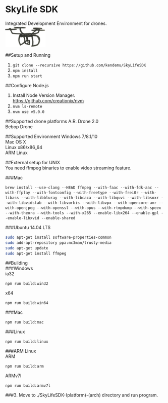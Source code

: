 # SkyLife SDK
Integrated Development Environment for drones.  
![drone](view/img/drone.png)  

##Setup and Running
1. ```git clone --recursive https://github.com/kendemu/SkyLifeSDK```  
2. ```npm install```  
3. ```npm run start```

##Configure Node.js
1. Install Node Version Manager.  
https://github.com/creationix/nvm  
2. ```nvm ls-remote```  
3. ```nvm use v5.0.0```

##Supported drone platforms
A.R. Drone 2.0  
Bebop Drone  

##Supported Environment
Windows 7/8.1/10    
Mac OS X  
Linux x86/x86_64  
ARM Linux  

##External setup for UNIX  
You need ffmpeg binaries to enable video streaming feature.    

###Mac
```
brew install --use-clang --HEAD ffmpeg --with-faac --with-fdk-aac --with-ffplay --with-fontconfig --with-freetype --with-frei0r --with-libass --with-libbluray --with-libcaca --with-libquvi --with-libsoxr --with-libvidstab --with-libvorbis --with-libvpx --with-opencore-amr --with-openjpeg --with-openssl --with-opus --with-rtmpdump --with-speex --with-theora --with-tools --with-x265 --enable-libx264 --enable-gpl --enable-libxvid --enable-shared
```  
###Ubuntu 14.04 LTS
```bash
sudo apt-get install software-properties-common    
sudo add-apt-repository ppa:mc3man/trusty-media  
sudo apt-get update  
sudo apt-get install ffmpeg
```  

##Building    
###Windows  
ia32   
```
npm run build:win32
```  
x64    
```
npm run build:win64
```  
###Mac  
```
npm run build:mac
```  
###Linux  
```
npm run build:linux
```  
###ARM Linux  
ARM
```
npm run build:arm
```  
ARMv7l
```
npm run build:armv7l
```  
###3. Move to ./SkyLifeSDK-(platform)-(arch) directory and run program.
  




